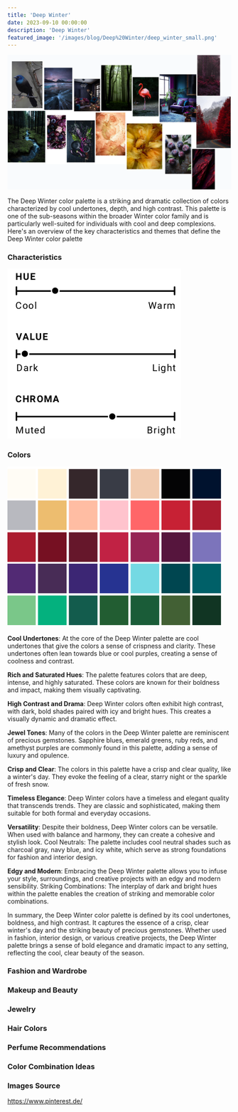 ```yaml
---
title: 'Deep Winter'
date: 2023-09-10 00:00:00
description: 'Deep Winter'
featured_image: '/images/blog/Deep%20Winter/deep_winter_small.png'
---
```


![](/images/blog/Deep%20Winter/mood_board.png)

The Deep Winter color palette is a striking and dramatic collection of colors characterized by cool undertones, depth, and high contrast. This palette is one of the sub-seasons within the broader Winter color family and is particularly well-suited for individuals with cool and deep complexions. Here's an overview of the key characteristics and themes that define the Deep Winter color palette

### Characteristics

![](/images/blog/Deep%20Winter/characteristics.png)

### Colors

![](/images/blog/Deep%20Winter/colors.png)

**Cool Undertones**: At the core of the Deep Winter palette are cool undertones that give the colors a sense of crispness and clarity. These undertones often lean towards blue or cool purples, creating a sense of coolness and contrast.

**Rich and Saturated Hues**: The palette features colors that are deep, intense, and highly saturated. These colors are known for their boldness and impact, making them visually captivating.

**High Contrast and Drama**: Deep Winter colors often exhibit high contrast, with dark, bold shades paired with icy and bright hues. This creates a visually dynamic and dramatic effect.

**Jewel Tones**: Many of the colors in the Deep Winter palette are reminiscent of precious gemstones. Sapphire blues, emerald greens, ruby reds, and amethyst purples are commonly found in this palette, adding a sense of luxury and opulence.

**Crisp and Clear**: The colors in this palette have a crisp and clear quality, like a winter's day. They evoke the feeling of a clear, starry night or the sparkle of fresh snow.

**Timeless Elegance**: Deep Winter colors have a timeless and elegant quality that transcends trends. They are classic and sophisticated, making them suitable for both formal and everyday occasions.

**Versatility**: Despite their boldness, Deep Winter colors can be versatile. When used with balance and harmony, they can create a cohesive and stylish look.
Cool Neutrals: The palette includes cool neutral shades such as charcoal gray, navy blue, and icy white, which serve as strong foundations for fashion and interior design.

**Edgy and Modern**: Embracing the Deep Winter palette allows you to infuse your style, surroundings, and creative projects with an edgy and modern sensibility.
Striking Combinations: The interplay of dark and bright hues within the palette enables the creation of striking and memorable color combinations.

In summary, the Deep Winter color palette is defined by its cool undertones, boldness, and high contrast. It captures the essence of a crisp, clear winter's day and the striking beauty of precious gemstones. Whether used in fashion, interior design, or various creative projects, the Deep Winter palette brings a sense of bold elegance and dramatic impact to any setting, reflecting the cool, clear beauty of the season.

### Fashion and Wardrobe

### Makeup and Beauty

### Jewelry

### Hair Colors

### Perfume Recommendations

### Color Combination Ideas

### Images Source 

https://www.pinterest.de/